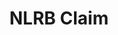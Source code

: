 ---
title: NLRB Claim
layout: process
exit: https://apps.nlrb.gov/eservice/efileterm.aspx
header: File a Claim with NLRB

before-you-file-markup: "<p>If you have questions before filing a charge or petition, you can call us at 1-866-667-NLRB or find the office nearest you at Regional Offices</p>"

steps:
  - { text: "Fill out the form by hitting file now below or contact your regional office within 6 months of the perceived offense.", img: "/assets/img/icons/steps/Pencil_Icon.png" }
  - { text: "Your charge will be investigated by the regional office.  The average time is 7-12 weeks.", img: "/assets/img/icons/steps/LegalForm_Icon.png" }
  - { text: "If the charge has merit, we will try to facilitate a settlement.", img: "/assets/img/icons/steps/Check_Icon.png" }
  - { text: "If there is no settlement, a complaint will be issued to be heard by an Administrative Law Judge.  The NLRB will represent the charging party.", img: "/assets/img/icons/steps/Gavel_Icon.png" }

here-to-help:
  - All services are free and confidential, whether you are documented or not.
  - Please remember that your employer cannot terminate you or in any other manner discriminate against you for filing a complaint with NLRB.

worker-profile:
  - { description: "These workers went through something similar and stopped retaliation against unionized workers.", img: "/assets/img/workers/ElSuper_Thumb.jpg", cta: "Read Their Story", id: "elsuper"}
  
---